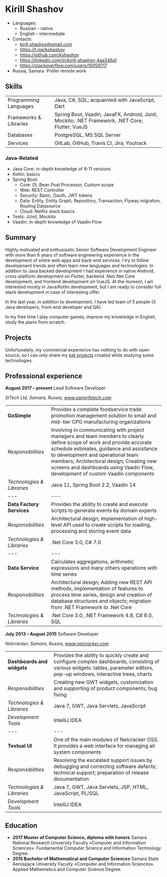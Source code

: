 # Kirill Shashov
* Languages: 
  * Russian - native
  * English - intermediate
* Contacts: 
  * kirill.shashov@gmail.com
  * https://t.me/kshashov
  * https://github.com/kshashov
  * https://linkedin.com/in/kirill-shashov-4aa348a1
  * https://stackoverflow.com/users/10059717
* Russia, Samara. Prefer remote work

## Skills

|  |  |
| - | - |
Programming Languages |	Java, C#, SQL; acquainted with JavaScript, Dart
Frameworks & Libraries |	Spring Boot, Vaadin, JavaFX, Android, Junit, Mockito; .NET Framework, .NET Core; Flutter; VueJS
Databases |	PostgreSQL, MS SQL Server 
Services	| GitLab, GitHub, Travis CI, Jira, Youtrack

### Java-Related

* Java Core: in-depth knowledge of 8-11 versions
* Kotlin: basics
* Spring Boot:
  * Core: DI, Bean Post Processor, Custom scope 
  * Web: REST Controller
  * Security: Basic, Oauth, JWT tokens
  * Data: Entity, Entity Graph, Repository, Transaction, Flyway migration, Routing Datasource
  * Cloud: Netflix stack basics
* Tests: JUnit, Mockito
* Vaadin: in-depth knowledge of Vaadin Flow  

## Summary
Highly  motivated  and  enthusiastic  Senior  Software  Development  Engineer  with  more  than  6  years  of software engineering experience in the development of entire web apps and back-end services. I try to follow development trends and often learn new languages and technologies. In addition to Java backed development I had experience in native Android, cross-platform development on Flutter, backend .Net/.Net Core development, and frontend development on VueJS. At the moment, I am interested mostly in Java/Kotlin development, but I am ready to consider full stack development in case of interesting offer. 

In the last year, in addition to development, I have led team of 5 people (3 Java developers, front-end developer and QA).

In my free time I play computer games, improve my knowledge in English, study the piano from scratch.

## Projects
Unfortunately, my commercial experience has nothing to do with open source, so I can only share my [pet projects](/projects.md) created while studying some technologies.

## Professional experience
**August 2017 – present** Lead Software Developer

*SITech Ltd, Samara, Russia, www.saminfotech.com*

|  |  |
| - | - |
| **GoSimple** | Provides a complete foodservice trade promotion management solution to small and mid-tier CPG manufacturing organizations |
| *Responsibilities* | Involving in communicating with project managers and team members to clearly define scope of work and provide accurate schedule estimates, guidance and assistance to development and operational team members; Architectural design; Creating new screens and dashboards using Vaadin Flow, development of custom Vaadin components |
| *Technologies & Libraries* | Java 11, Spring Boot 2.2, Vaadin 14 |
| --- | --- |
| **Data Factory Services** | Provides the ability to create and execute scripts to generate events  by domain experts |
| *Responsibilities* | Architectural design; Implementation of high-level API used to create scripts for loading, processing and storing event data |
| *Technologies & Libraries* | .Net Core 3.0, C# 7.0 |
| --- | --- |
| **Data Service** | Calculates aggregations, arithmetic expressions and many others operations with time series |
| *Responsibilities* | Architectural design; Adding new REST API methods, implementation of features to process time series, design and creation of database structures and objects; migration from .NET Framework to .Net Core |
| *Technologies & Libraries* | .Net Core 3.0, .NET Framework 4.8, C# 8.0, SQL |

**July 2013 – August 2015** Software Developer

*Netcracker, Samara, Russia, www.netcracker.com*

|  |  |
| - | - |
| **Dashboards and widgets** | Provides the ability to quickly create and configure complex dashboards, consisting of various widgets: tables, parameter editors, pop-up windows, interactive trees, charts |
| *Responsibilities* | Creating new GWT widgets, customization and supporting of product components; bug fixing |
| *Technologies & Libraries* | Java 7, GWT, Java Servlets, JavaScript  |
| *Development Tools* | IntelliJ IDEA |
| --- | --- |
| **Textual UI** | One of the main modules of Netcracker OSS. It provides a web interface for managing all system components |
| *Responsibilities* | Resolving the escalated support issues by debugging and correcting software defects; technical support; preparation of release documentation |
| *Technologies & Libraries* | Java 7, GWT, Java Servlets, JSP, HTML, JavaScript, PL/SQL |
| *Development Tools* | IntelliJ IDEA |

## Education
* **2017 Master of Computer Science, diploma with honors** Samara National Research University	Faculty «Computer and Information Sciences». Fundamental Computer Science and Information Technology Degree.	
* **2015 Bachelor of Mathematical and Computer Sciences** Samara State Aerospace University	Faculty «Computer and Information Sciences». Applied Mathematics and Computer Science
Degree.